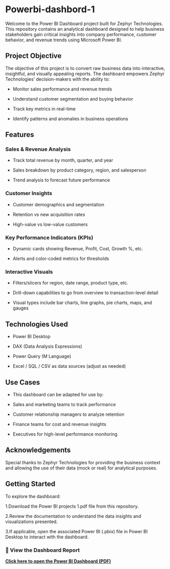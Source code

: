 # Powerbi-dashbord-1
Welcome to the Power BI Dashboard project built for Zephyr Technologies. This repository contains an analytical dashboard designed to help business stakeholders gain critical insights into company performance, customer behavior, and revenue trends using Microsoft Power BI.

## Project Objective
The objective of this project is to convert raw business data into interactive, insightful, and visually appealing reports. The dashboard empowers Zephyr Technologies’ decision-makers with the ability to:

* Monitor sales performance and revenue trends

* Understand customer segmentation and buying behavior

* Track key metrics in real-time

* Identify patterns and anomalies in business operations

## Features

### Sales & Revenue Analysis
* Track total revenue by month, quarter, and year

* Sales breakdown by product category, region, and salesperson

* Trend analysis to forecast future performance

### Customer Insights
* Customer demographics and segmentation

* Retention vs new acquisition rates

* High-value vs low-value customers

### Key Performance Indicators (KPIs)

* Dynamic cards showing Revenue, Profit, Cost, Growth %, etc.

* Alerts and color-coded metrics for thresholds

### Interactive Visuals
* Filters/slicers for region, date range, product type, etc.

* Drill-down capabilities to go from overview to transaction-level detail

* Visual types include bar charts, line graphs, pie charts, maps, and gauges

## Technologies Used
* Power BI Desktop

* DAX (Data Analysis Expressions)

* Power Query (M Language)

* Excel / SQL / CSV as data sources (adjust as needed)

## Use Cases
* This dashboard can be adapted for use by:

* Sales and marketing teams to track performance

* Customer relationship managers to analyze retention

* Finance teams for cost and revenue insights

* Executives for high-level performance monitoring

## Acknowledgements
Special thanks to Zephyr Technologies for providing the business context and allowing the use of their data (mock or real) for analytical purposes.

## Getting Started
To explore the dashboard:

1.Download the Power BI projects 1.pdf file from this repository.

2.Review the documentation to understand the data insights and visualizations presented.

3.If applicable, open the associated Power BI (.pbix) file in Power BI Desktop to interact with the dashboard.

### 🔗 View the Dashboard Report

 **[Click here to open the Power BI Dashboard (PDF)](https://github.com/pallavi544/Powerbi-dashbord-1/blob/main/Power%20BI%20projects%201.pdf)**







